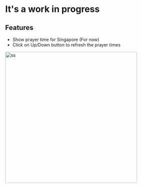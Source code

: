 # It's a work in progress

## Features
- Show prayer time for Singapore (For now)
- Click on Up/Down button to refresh the prayer times

<img width="421" alt="ss" src="https://github.com/user-attachments/assets/82179601-34bc-4dbc-908a-df7b5bbc45f7" />
